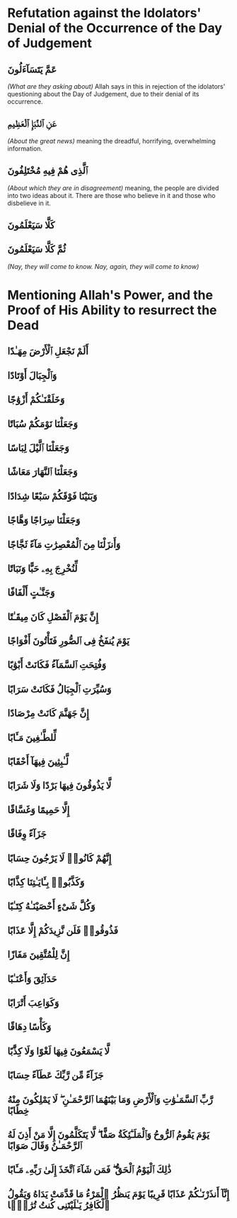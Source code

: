 # Refutation against the Idolators' Denial of the Occurrence of the Day of Judgement
## عَمَّ يَتَسَآءَلُونَ
*(What are they asking about)* Allah says in this in rejection of the idolators' questioning about the Day of Judgement, due to their denial of its occurrence. 
## عَنِ ٱلنَّبَإِ ٱلْعَظِيمِ
*(About the great news)* meaning the dreadful, horrifying, overwhelming information.
## ٱلَّذِى هُمْ فِيهِ مُخْتَلِفُونَ
*(About which they are in disagreement)* meaning, the people are divided into two ideas about it. There are those who believe in it and those who disbelieve in it.
## كَلَّا سَيَعْلَمُونَ
## ثُمَّ كَلَّا سَيَعْلَمُونَ
*(Nay, they will come to know. Nay, again, they will come to know)*

# Mentioning Allah's Power, and the Proof of His Ability to resurrect the Dead
## أَلَمْ نَجْعَلِ ٱلْأَرْضَ مِهَـٰدًا

## وَٱلْجِبَالَ أَوْتَادًا

## وَخَلَقْنَـٰكُمْ أَزْوَٰجًا

## وَجَعَلْنَا نَوْمَكُمْ سُبَاتًا

## وَجَعَلْنَا ٱلَّيْلَ لِبَاسًا

## وَجَعَلْنَا ٱلنَّهَارَ مَعَاشًا

## وَبَنَيْنَا فَوْقَكُمْ سَبْعًا شِدَادًا

## وَجَعَلْنَا سِرَاجًا وَهَّاجًا

## وَأَنزَلْنَا مِنَ ٱلْمُعْصِرَٰتِ مَآءً ثَجَّاجًا

## لِّنُخْرِجَ بِهِۦ حَبًّا وَنَبَاتًا

## وَجَنَّـٰتٍ أَلْفَافًا

## إِنَّ يَوْمَ ٱلْفَصْلِ كَانَ مِيقَـٰتًا

## يَوْمَ يُنفَخُ فِى ٱلصُّورِ فَتَأْتُونَ أَفْوَاجًا

## وَفُتِحَتِ ٱلسَّمَآءُ فَكَانَتْ أَبْوَٰبًا

## وَسُيِّرَتِ ٱلْجِبَالُ فَكَانَتْ سَرَابًا

## إِنَّ جَهَنَّمَ كَانَتْ مِرْصَادًا

## لِّلطَّـٰغِينَ مَـَٔابًا

## لَّـٰبِثِينَ فِيهَآ أَحْقَابًا

## لَّا يَذُوقُونَ فِيهَا بَرْدًا وَلَا شَرَابًا

## إِلَّا حَمِيمًا وَغَسَّاقًا

## جَزَآءً وِفَاقًا

## إِنَّهُمْ كَانُوا۟ لَا يَرْجُونَ حِسَابًا

## وَكَذَّبُوا۟ بِـَٔايَـٰتِنَا كِذَّابًا

## وَكُلَّ شَىْءٍ أَحْصَيْنَـٰهُ كِتَـٰبًا

## فَذُوقُوا۟ فَلَن نَّزِيدَكُمْ إِلَّا عَذَابًا

## إِنَّ لِلْمُتَّقِينَ مَفَازًا

## حَدَآئِقَ وَأَعْنَـٰبًا

## وَكَوَاعِبَ أَتْرَابًا

## وَكَأْسًا دِهَاقًا

## لَّا يَسْمَعُونَ فِيهَا لَغْوًا وَلَا كِذَّٰبًا

## جَزَآءً مِّن رَّبِّكَ عَطَآءً حِسَابًا

## رَّبِّ ٱلسَّمَـٰوَٰتِ وَٱلْأَرْضِ وَمَا بَيْنَهُمَا ٱلرَّحْمَـٰنِ ۖ لَا يَمْلِكُونَ مِنْهُ خِطَابًا

## يَوْمَ يَقُومُ ٱلرُّوحُ وَٱلْمَلَـٰٓئِكَةُ صَفًّا ۖ لَّا يَتَكَلَّمُونَ إِلَّا مَنْ أَذِنَ لَهُ ٱلرَّحْمَـٰنُ وَقَالَ صَوَابًا

## ذَٰلِكَ ٱلْيَوْمُ ٱلْحَقُّ ۖ فَمَن شَآءَ ٱتَّخَذَ إِلَىٰ رَبِّهِۦ مَـَٔابًا

## إِنَّآ أَنذَرْنَـٰكُمْ عَذَابًا قَرِيبًا يَوْمَ يَنظُرُ ٱلْمَرْءُ مَا قَدَّمَتْ يَدَاهُ وَيَقُولُ ٱلْكَافِرُ يَـٰلَيْتَنِى كُنتُ تُرَٰبًۢا
